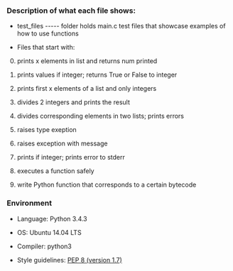 

### Description of what each file shows:

* test_files ----- folder holds main.c test files that showcase examples of how to use functions

* Files that start with:

0. prints x elements in list and returns num printed

1. prints values if integer; returns True or False to integer

2. prints first x elements of a list and only integers

3. divides 2 integers and prints the result

4. divides corresponding elements in two lists; prints errors

5. raises type exeption

6. raises exception with message

100. prints if integer; prints error to stderr

101. executes a function safely

102. write Python function that corresponds to a certain bytecode



### Environment

* Language: Python 3.4.3

* OS: Ubuntu 14.04 LTS

* Compiler: python3

* Style guidelines: [PEP 8 (version 1.7)](https://www.python.org/dev/peps/pep-0008/)